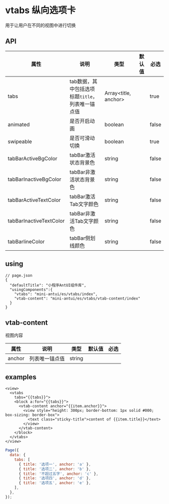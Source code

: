 # vtabs 纵向选项卡

用于让用户在不同的视图中进行切换

## API

| 属性 | 说明 | 类型 | 默认值 | 必选 |
|----|----|----|----|----|
| tabs | tab数据，其中包括选项标题`title`，列表唯一锚点值 | Array<title, anchor> |  | true |
| animated | 是否开启动画 | boolean| | false |
| swipeable | 是否可滑动切换 | boolean| | true |
| tabBarActiveBgColor | tabBar激活状态背景色	| string | | false |
| tabBarInactiveBgColor | tabBar非激活状态背景色	| string | | false |
| tabBarActiveTextColor | tabBar激活Tab文字颜色	| string | | false |
| tabBarInactiveTextColor | tabBar非激活Tab文字颜色 | string | | false |
| tabBarlineColor | tabBar侧划线颜色 | string | | false |

## using

```
// page.json
{
  "defaultTitle": "小程序AntUI组件库",
  "usingComponents":{
    "vtabs": "mini-antui/es/vtabs/index",
    "vtab-content": "mini-antui/es/vtabs/vtab-content/index"
  }
}
```

## vtab-content

视图内容

| 属性 | 说明 | 类型 | 默认值 | 必选 |
|----|----|----|----|----|
| anchor | 列表唯一锚点值 | string | | | |

## examples

```axml
<view>
  <vtabs
    tabs="{{tabs}}">
    <block a:for="{{tabs}}">
      <vtab-content anchor="{{item.anchor}}">
        <view style="height: 300px; border-bottom: 1px solid #000; box-sizing: border-box">
          <text class="sticky-title">content of {{item.title}}</text>
        </view>
      </vtab-content>
    </block>
  </vtabs>
</view>
```

```javascript
Page({
  data: {
    tabs: [
      { title: '选项一', anchor: 'a' },
      { title: '选项二', anchor: 'b' },
      { title: '不超过五字', anchor: 'c' },
      { title: '选项四', anchor: 'd' },
      { title: '选项五', anchor: 'e' },
    ],
  },
});
```
